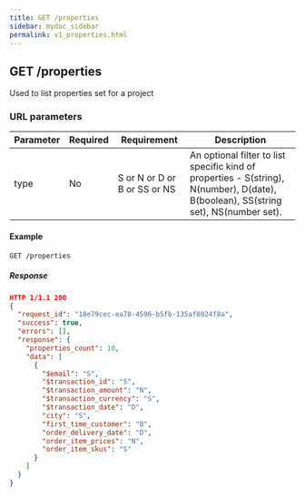 ```yaml
---
title: GET /properties
sidebar: mydoc_sidebar
permalink: v1_properties.html
---
```


## GET /properties

Used to list properties set for a project

### URL parameters

|Parameter|Required|Requirement|Description|
|---------|--------|-----------|-----------|
|type|No|S or N or D or B or SS or NS|An optional filter to list specific kind of properties - S(string), N(number), D(date), B(boolean), SS(string set), NS(number set).|


#### Example

```
GET /properties
```

##### Response

```json
HTTP 1/1.1 200
{
  "request_id": "18e79cec-ea78-4596-b5fb-135af8024f8a",
  "success": true,
  "errors": [],
  "response": {
    "properties_count": 10,
    "data": [
      {
        "$email": "S",
        "$transaction_id": "S",
        "$transaction_amount": "N",
        "$transaction_currency": "S",
        "$transaction_date": "D",
        "city": "S",
        "first_time_customer": "B",
        "order_delivery_date": "D",
        "order_item_prices": "N",
        "order_item_skus": "S"
      }
    ]
  }
}
```



